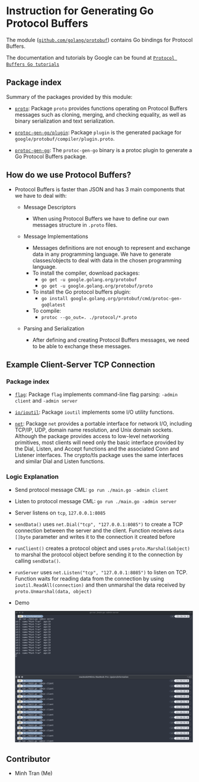 # Instruction for Generating Go Protocol Buffers

The module ([`github.com/golang/protobuf`](https://pkg.go.dev/mod/github.com/golang/protobuf))
contains Go bindings for Protocol Buffers.

The documentation and tutorials by Google can be found at [`Protocol Buffers Go tutorials`](https://developers.google.com/protocol-buffers/docs/gotutorial)

## Package index

Summary of the packages provided by this module:

-   [`proto`](https://pkg.go.dev/github.com/golang/protobuf/proto): Package
    `proto` provides functions operating on Protocol Buffers messages such as cloning,
    merging, and checking equality, as well as binary serialization and text
    serialization.

-   [`protoc-gen-go/plugin`](https://pkg.go.dev/github.com/golang/protobuf/protoc-gen-go/plugin):
    Package `plugin` is the generated package for
    `google/protobuf/compiler/plugin.proto`.
-   [`protoc-gen-go`](https://pkg.go.dev/github.com/golang/protobuf/protoc-gen-go):
    The `protoc-gen-go` binary is a protoc plugin to generate a Go Protocol Buffers package.

## How do we use Protocol Buffers?

-   Protocol Buffers is faster than JSON and has 3 main components that we have to deal with:

    -   Message Descriptors

        -   When using Protocol Buffers we have to define our own messages structure in `.proto` files.

    -   Message Implementations

        -   Messages definitions are not enough to represent and exchange data in any programming language. We have to generate classes/objects to deal with data in the chosen programming language.
        -   To install the compiler, download packages:
            -   `go get -u google.golang.org/protobuf`
            -   `go get -u google.golang.org/protobuf/proto`
        -   To install the Go protocol buffers plugin:
            -   `go install google.golang.org/protobuf/cmd/protoc-gen-go@latest`
        -   To compile:
            -   `protoc --go_out=. ./protocol/*.proto`

    -   Parsing and Serialization

        -   After defining and creating Protocol Buffers messages, we need to be able to exchange these messages.

## Example Client-Server TCP Connection

### Package index

-   [`flag`](https://pkg.go.dev/flag): Package
    `flag` implements command-line flag parsing: `-admin client` and `-admin server`

-   [`io/ioutil`](https://pkg.go.dev/io/ioutil):
    Package `ioutil` implements some I/O utility functions.

-   [`net`](https://pkg.go.dev/net):
    Package `net` provides a portable interface for network I/O, including TCP/IP, UDP, domain name resolution, and Unix domain sockets. Although the package provides access to low-level networking primitives, most clients will need only the basic interface provided by the Dial, Listen, and Accept functions and the associated Conn and Listener interfaces. The crypto/tls package uses the same interfaces and similar Dial and Listen functions.

### Logic Explanation

-   Send protocol message CML: `go run ./main.go -admin client`
-   Listen to protocol message CML: `go run ./main.go -admin server`
-   Server listens on `tcp`, `127.0.0.1:8085`
-   `sendData()` uses `net.Dial("tcp", "127.0.0.1:8085")` to create a TCP connection between the server and the client. Function receives `data []byte` parameter and writes it to the connection it created before
-   `runClient()` creates a protocol object and uses `proto.Marshal(&object)` to marshal the protocol object before sending it to the connection by calling `sendData()`.
-   `runServer` uses `net.Listen("tcp", "127.0.0.1:8085")` to listen on TCP. Function waits for reading data from the connection by using `ioutil.ReadAll(connection)` and then unmarshal the data received by `proto.Unmarshal(data, object)`
-   Demo

    <img src="./client_server.png">

## Contributor

-   Minh Tran (Me)

